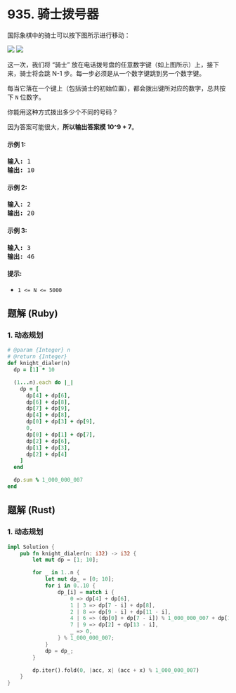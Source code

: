 # 935. 骑士拨号器
国际象棋中的骑士可以按下图所示进行移动：

![](https://assets.leetcode-cn.com/aliyun-lc-upload/uploads/2018/11/03/knight.png) ![](https://assets.leetcode-cn.com/aliyun-lc-upload/uploads/2018/11/03/keypad.png)

这一次，我们将 “骑士” 放在电话拨号盘的任意数字键（如上图所示）上，接下来，骑士将会跳 N-1 步。每一步必须是从一个数字键跳到另一个数字键。

每当它落在一个键上（包括骑士的初始位置），都会拨出键所对应的数字，总共按下 `N` 位数字。

你能用这种方式拨出多少个不同的号码？

因为答案可能很大，**所以输出答案模 10^9 + 7**。

#### 示例 1:
<pre>
<strong>输入:</strong> 1
<strong>输出:</strong> 10
</pre>

#### 示例 2:
<pre>
<strong>输入:</strong> 2
<strong>输出:</strong> 20
</pre>

#### 示例 3:
<pre>
<strong>输入:</strong> 3
<strong>输出:</strong> 46
</pre>

#### 提示:
* `1 <= N <= 5000`

## 题解 (Ruby)

### 1. 动态规划
```Ruby
# @param {Integer} n
# @return {Integer}
def knight_dialer(n)
  dp = [1] * 10

  (1...n).each do |_|
    dp = [
      dp[4] + dp[6],
      dp[6] + dp[8],
      dp[7] + dp[9],
      dp[4] + dp[8],
      dp[0] + dp[3] + dp[9],
      0,
      dp[0] + dp[1] + dp[7],
      dp[2] + dp[6],
      dp[1] + dp[3],
      dp[2] + dp[4]
    ]
  end

  dp.sum % 1_000_000_007
end
```

## 题解 (Rust)

### 1. 动态规划
```Rust
impl Solution {
    pub fn knight_dialer(n: i32) -> i32 {
        let mut dp = [1; 10];

        for _ in 1..n {
            let mut dp_ = [0; 10];
            for i in 0..10 {
                dp_[i] = match i {
                    0 => dp[4] + dp[6],
                    1 | 3 => dp[7 - i] + dp[8],
                    2 | 8 => dp[9 - i] + dp[11 - i],
                    4 | 6 => (dp[0] + dp[7 - i]) % 1_000_000_007 + dp[13 - i],
                    7 | 9 => dp[2] + dp[13 - i],
                    _ => 0,
                } % 1_000_000_007;
            }
            dp = dp_;
        }

        dp.iter().fold(0, |acc, x| (acc + x) % 1_000_000_007)
    }
}
```
